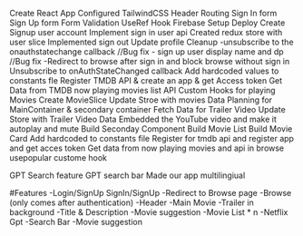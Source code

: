 Create React App
Configured TailwindCSS
Header
Routing
Sign In form
Sign Up form
Form Validation
UseRef Hook
Firebase Setup
Deploy
Create Signup user account
Implement sign in user api
Created redux store with user slice
Implemented sign out
Update profile
Cleanup -unsubscribe to the onauthstatechange callback
//Bug fix - sign up user display name and dp
//Bug fix -Redirect to browse after sign in and block browse without sign in
Unsubscribe to onAuthStateChanged callback
Add hardcoded values to constants fle
Register TMDB API & create an app & get Access token
Get Data from TMDB now playing movies list API
Custom Hooks for playing Movies
Create MovieSlice
Update Stroe with movies Data
Planning for MainContainer & secondary container 
Fetch Data for Trailer Video
Update Store with Trailer Video Data
Embedded the YouTube video and make it autoplay and mute
Build Seconday Component
Build Movie List
Build Movie Card
Add hardcoded to constants file
Register for tmdb api and register app and get acces token
Get data from now playing movies and api in browse
usepopular custome hook

GPT Search feature
GPT search bar
Made our app multilingiual

#Features
-Login/SignUp
    SignIn/SignUp
    -Redirect to Browse page
-Browse (only comes after authentication)
    -Header
    -Main Movie
        -Trailer in background 
        -Title & Description
        -Movie suggestion
            -Movie List * n
-Netflix Gpt
    -Search Bar
    -Movie suggestion
